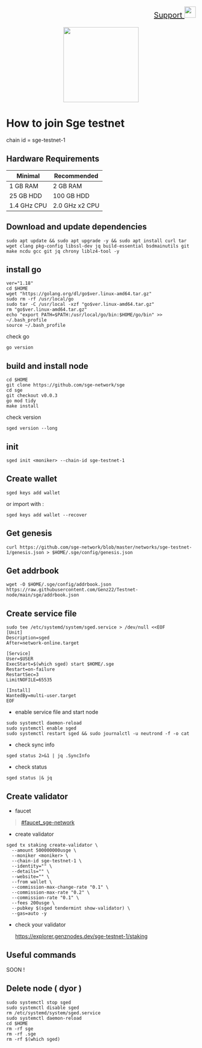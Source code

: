 <p style="font-size:20px" align="right">
<a href="https://t.me/GenzDrops" target="_blank"> Support <img src="https://user-images.githubusercontent.com/50621007/183283867-56b4d69f-bc6e-4939-b00a-72aa019d1aea.png" width="30"/></a>

<p align="center">
    <img height="200" widht="auto" src="https://user-images.githubusercontent.com/94878333/207117324-e429929d-3c97-4681-9d92-1496ab1450dd.jpg">
</p>

# How to join Sge testnet

chain id = sge-testnet-1

## Hardware Requirements

| Minimal | Recommended |
| --- | --- |
| 1 GB RAM | 2 GB RAM |
| 25 GB HDD | 100 GB HDD |
| 1.4 GHz CPU | 2.0 GHz x2 CPU |

## Download and update dependencies

```
sudo apt update && sudo apt upgrade -y && sudo apt install curl tar wget clang pkg-config libssl-dev jq build-essential bsdmainutils git make ncdu gcc git jq chrony liblz4-tool -y
```

## install go

```
ver="1.18"
cd $HOME
wget "https://golang.org/dl/go$ver.linux-amd64.tar.gz"
sudo rm -rf /usr/local/go
sudo tar -C /usr/local -xzf "go$ver.linux-amd64.tar.gz"
rm "go$ver.linux-amd64.tar.gz"
echo "export PATH=$PATH:/usr/local/go/bin:$HOME/go/bin" >> ~/.bash_profile
source ~/.bash_profile
```

check go 

```
go version
```

## build and install node

```
cd $HOME
git clone https://github.com/sge-network/sge
cd sge
git checkout v0.0.3
go mod tidy 
make install
```

check version

```
sged version --long
```

## init 

```
sged init <moniker> --chain-id sge-testnet-1
```

## Create wallet

```
sged keys add wallet
```

or import with :

```
sged keys add wallet --recover
```

## Get genesis

```
curl https://github.com/sge-network/blob/master/networks/sge-testnet-1/genesis.json > $HOME/.sge/config/genesis.json
```

## Get addrbook

```
wget -O $HOME/.sge/config/addrbook.json https://raw.githubusercontent.com/Genz22/Testnet-node/main/sge/addrbook.json
```

## Create service file 

```
sudo tee /etc/systemd/system/sged.service > /dev/null <<EOF
[Unit]
Description=sged
After=network-online.target

[Service]
User=$USER
ExecStart=$(which sged) start $HOME/.sge
Restart=on-failure
RestartSec=3
LimitNOFILE=65535

[Install]
WantedBy=multi-user.target
EOF
```

- enable service file and start node

```
sudo systemctl daemon-reload
sudo systemctl enable sged
sudo systemctl restart sged && sudo journalctl -u neutrond -f -o cat
```

- check sync info

```
sged status 2>&1 | jq .SyncInfo
```

- check status 

```
sged status |& jq
```

## Create validator

- faucet 

>    [#faucet_sge-network](https://discord.gg/VRfR9XXfaZ)

- create validator

```
sged tx staking create-validator \
  --amount 500000000usge \
  --moniker <moniker> \
  --chain-id sge-testnet-1 \
  --identity="" \
  --details="" \
  --website="" \
  --from wallet \
  --commission-max-change-rate "0.1" \
  --commission-max-rate "0.2" \
  --commission-rate "0.1" \
  --fees 200usge \
  --pubkey $(sged tendermint show-validator) \
  --gas=auto -y
```

- check your validator 

    https://explorer.genznodes.dev/sge-testnet-1/staking

## Useful commands

SOON !

## Delete node ( dyor )

```
sudo systemctl stop sged
sudo systemctl disable sged
rm /etc/systemd/system/sged.service
sudo systemctl daemon-reload
cd $HOME
rm -rf sge
rm -rf .sge
rm -rf $(which sged)
```